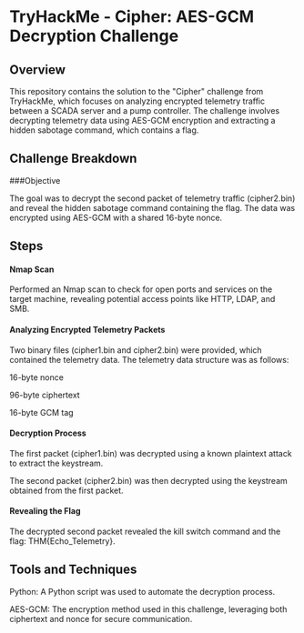# TryHackMe - Cipher: AES-GCM Decryption Challenge

## Overview

This repository contains the solution to the "Cipher" challenge from TryHackMe, which focuses on analyzing encrypted telemetry traffic between a SCADA server and a pump controller. The challenge involves decrypting telemetry data using AES-GCM encryption and extracting a hidden sabotage command, which contains a flag.

## Challenge Breakdown

###Objective

The goal was to decrypt the second packet of telemetry traffic (cipher2.bin) and reveal the hidden sabotage command containing the flag. The data was encrypted using AES-GCM with a shared 16-byte nonce.

## Steps

#### Nmap Scan

Performed an Nmap scan to check for open ports and services on the target machine, revealing potential access points like HTTP, LDAP, and SMB.

#### Analyzing Encrypted Telemetry Packets

Two binary files (cipher1.bin and cipher2.bin) were provided, which contained the telemetry data. The telemetry data structure was as follows:

16-byte nonce

96-byte ciphertext

16-byte GCM tag

#### Decryption Process

The first packet (cipher1.bin) was decrypted using a known plaintext attack to extract the keystream.

The second packet (cipher2.bin) was then decrypted using the keystream obtained from the first packet.

#### Revealing the Flag

The decrypted second packet revealed the kill switch command and the flag: THM{Echo_Telemetry}.

## Tools and Techniques

Python: A Python script was used to automate the decryption process.

AES-GCM: The encryption method used in this challenge, leveraging both ciphertext and nonce for secure communication.
